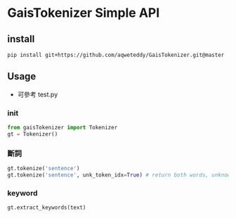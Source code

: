 # GaisTokenizer Simple API

## install

```
pip install git+https://github.com/aqweteddy/GaisTokenizer.git@master
```

## Usage

* 可參考 test.py

### __init__

```python
from gaisTokenizer import Tokenizer
gt = Tokenizer()
```

### 斷詞

```python
gt.tokenize('sentence')
gt.tokenize('sentence', unk_token_idx=True) # return both words, unknown word index
```

### keyword

```python
gt.extract_keywords(text)
```